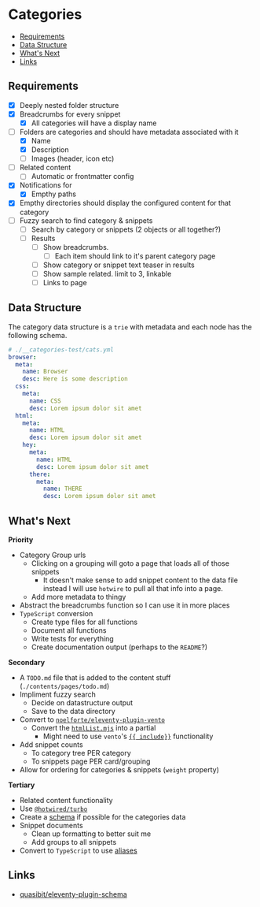 # Categories
- [Requirements](#requirements)
- [Data Structure](#data-structure)
- [What's Next](#whats-next)
- [Links](#links)

## Requirements
- [x] Deeply nested folder structure
- [x] Breadcrumbs for every snippet
  - [x] All categories will have a display name
- [ ] Folders are categories and should have metadata associated with it
  - [x] Name
  - [x] Description
  - [ ] Images (header, icon etc)
- [ ] Related content
  - [ ] Automatic or frontmatter config
- [x] Notifications for
  - [x] Empthy paths
- [x] Empthy directories should display the configured content for that category
- [ ] Fuzzy search to find category & snippets
  - [ ] Search by category or snippets (2 objects or all together?)
  - [ ] Results
    - [ ] Show breadcrumbs.
      - [ ] Each item should link to it's parent category page
    - [ ] Show category or snippet text teaser in results
    - [ ] Show sample related. limit to 3, linkable
    - [ ] Links to page

## Data Structure
The category data structure is a `trie` with metadata and each node has the following schema.

```yaml
# ./__categories-test/cats.yml
browser:
  meta:
    name: Browser
    desc: Here is some description
  css:
    meta:
      name: CSS
      desc: Lorem ipsum dolor sit amet
  html:
    meta:
      name: HTML
      desc: Lorem ipsum dolor sit amet
    hey:
      meta:
        name: HTML
        desc: Lorem ipsum dolor sit amet
      there:
        meta:
          name: THERE
          desc: Lorem ipsum dolor sit amet
```

## What's Next
**Priority**
- Category Group urls
  - Clicking on a grouping will goto a page that loads all of those snippets
    - It doesn't make sense to add snippet content to the data file instead I will use `hotwire` to pull all that info into a page.
  - Add more metadata to thingy
- Abstract the breadcrumbs function so I can use it in more places
- `TypeScript` conversion
  - Create type files for all functions
  - Document all functions
  - Write tests for everything
  - Create documentation output (perhaps to the `README`?)

**Secondary**
- A `TODO.md` file that is added to the content stuff (`./contents/pages/todo.md`)
- Impliment fuzzy search
  - Decide on datastructure output
  - Save to the data directory
- Convert to [`noelforte/eleventy-plugin-vento`](https://github.com/noelforte/eleventy-plugin-vento)
  - Convert the [`htmlList.mjs`](../config/11ty/shortcodes/htmlList.mjs) into a partial
    - Might need to use `vento`'s [`{{ include}}`](https://vento.js.org/syntax/include/) functionality
- Add snippet counts
  - To category tree PER category
  - To snippets page PER card/grouping
- Allow for ordering for categories & snippets (`weight` property)

**Tertiary**
- Related content functionality
- Use [`@hotwired/turbo`](https://hotwired.dev/)
- Create a [schema](https://www.11ty.dev/docs/data-validate/) if possible for the categories data
- Snippet documents
  - Clean up formatting to better suit me
  - Add groups to all snippets
- Convert to `TypeScript` to use [aliases](https://blog.logrocket.com/using-path-aliases-cleaner-react-typescript-imports/)

## Links
- [quasibit/eleventy-plugin-schema](https://github.com/quasibit/eleventy-plugin-schema?tab=readme-ov-file)
